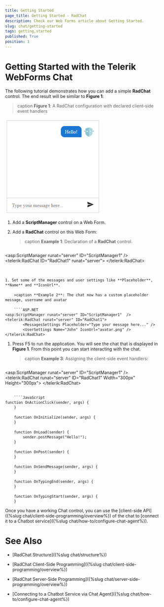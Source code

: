 ```yaml
---
title: Getting Started
page_title: Getting Started - RadChat
description: Check our Web Forms article about Getting Started.
slug: chat/getting-started
tags: getting,started
published: True
position: 1
---
```


# Getting Started with the Telerik WebForms Chat

The following tutorial demonstrates how you can add a simple **RadChat** control. The end result will be similar to **Figure 1**:

>caption **Figure 1**: A RadChat configuration with declared client-side event handlers

![chat-getting-started](images/chat-getting-started.png "WebForms Chat Getting Started")

1. Add a **ScriptManager** control on a Web Form.

1. Add a **RadChat** control on this Web Form: 
	
	>caption **Example 1**: Declaration of a **RadChat** control.

    ````ASP.NET
<asp:ScriptManager runat="server" ID="ScriptManager1"  />
<telerik:RadChat ID="RadChat1" runat="server">
</telerik:RadChat>
````


1. Set some of the messages and user settings like **Placeholder**, **Name** and **IconUrl**.

	>caption **Example 2**: The chat now has a custom placeholder message, username and avatar

    ````ASP.NET
<asp:ScriptManager runat="server" ID="ScriptManager1"  />
<telerik:RadChat runat="server" ID="RadChat1">
        <MessagesSettings Placeholder="Type your message here..." />
        <UserSettings Name="John" IconUrl="avatar.png" />
</telerik:RadChat>
````

1. Press F5 to run the application. You will see the chat that is displayed in **Figure 1**. From this point you can start interacting with the chat.

	>caption **Example 3**: Assigning the client-side event handlers:
	
    ````ASP.NET
<asp:ScriptManager runat="server" ID="ScriptManager1"  />
<telerik:RadChat runat="server" ID="RadChat1" Width="300px" Height="300px">
        <ClientEvents
            OnActionClick="OnActionClick"
            OnInitialize="OnInitialize"
            OnLoad="OnLoad"
            OnPost="OnPost"
            OnSendMessage="OnSendMessage"
            OnTypingEnd="OnTypingEnd"
            OnTypingStart="OnTypingStart" />
        <MessagesSettings Placeholder="Type your message here..." />
        <UserSettings Name="John" IconUrl="avatar.png" />
</telerik:RadChat>
````

    ````JavaScript
function OnActionClick(sender, args) {    
    }

    function OnInitialize(sender, args) {    
    }

    function OnLoad(sender) {
        sender.postMessage("Hello!");
    }

    function OnPost(sender) {    
    }

    function OnSendMessage(sender, args) {    
    }

    function OnTypingEnd(sender, args) {    
    }

    function OnTypingStart(sender, args) {    
    }
````

Once you have a working Chat control, you can use the [client-side API]({%slug chat/client-side-programming/overview%}) of the chat to [connect it to a Chatbot service]({%slug chat/how-to/configure-chat-agent%}).

# See Also

 * [RadChat Structure]({%slug chat/structure%})

 * [RadChat Client-Side Programming]({%slug chat/client-side-programming/overview%})
 
 * [RadChat Server-Side Programming]({%slug chat/server-side-programming/overview%})

 * [Connecting to a Chatbot Service via Chat Agent]({%slug chat/how-to/configure-chat-agent%}) 

 
